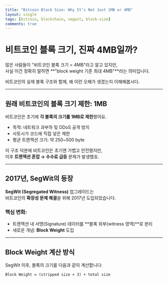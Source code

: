 ```yaml
---
title: "Bitcoin Block Size: Why It’s Not Just 1MB or 4MB"
layout: single
tags: [bitcoin, blockchain, segwit, block-size]
comments: true
---
```


# 비트코인 블록 크기, 진짜 4MB일까?

많은 사람들이 "비트코인 블록 크기 = 4MB"라고 알고 있지만,  
사실 이건 정확히 말하면 **"block weight 기준 최대 4MB"**라는 의미입니다.

비트코인의 실제 블록 구조와 함께, 왜 이런 오해가 생겼는지 이해해봅시다.

---

## 원래 비트코인의 블록 크기 제한: **1MB**

비트코인은 초기에 **각 블록의 크기를 1MB로 제한**했어요.

- 목적: 네트워크 과부하 및 DDoS 공격 방지
- 사토시가 코드에 직접 넣은 제한
- 평균 트랜잭션 크기: 약 250~500 byte

이 구조 덕분에 비트코인은 초기엔 가볍고 안전했지만,  
이후 **트랜잭션 혼잡 → 수수료 급등** 문제가 발생했죠.

---

## 2017년, SegWit의 등장

**SegWit (Segregated Witness)** 업그레이드는  
비트코인의 **확장성 문제 해결**을 위해 2017년 도입되었습니다.

### 핵심 변화:

- 트랜잭션 내 서명(Signature) 데이터를 **블록 외부(witness 영역)**로 분리
- 새로운 개념: **Block Weight** 도입

---

## Block Weight 계산 방식

SegWit 이후, 블록의 크기를 다음과 같이 계산합니다:

```text
Block Weight = (stripped size × 3) + total size
